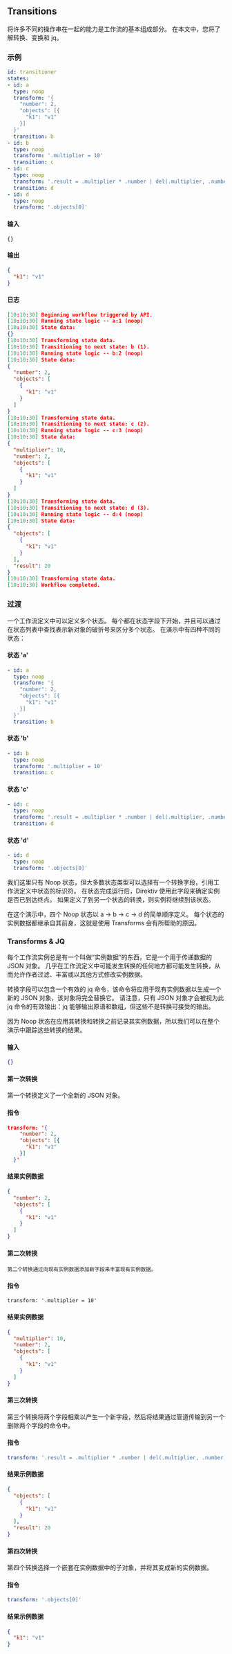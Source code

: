 ## Transitions

将许多不同的操作串在一起的能力是工作流的基本组成部分。 在本文中，您将了解转换、变换和 jq。

### 示例

```yml
id: transitioner
states:
- id: a
  type: noop
  transform: '{
    "number": 2,
    "objects": [{
      "k1": "v1"
    }]
  }'
  transition: b
- id: b
  type: noop
  transform: '.multiplier = 10'
  transition: c
- id: c
  type: noop
  transform: '.result = .multiplier * .number | del(.multiplier, .number)'
  transition: d
- id: d
  type: noop
  transform: '.objects[0]'
```

#### 输入

```
{}
```

#### 输出

```json
{
  "k1": "v1"
}
```

#### 日志
```json
[10:10:30] Beginning workflow triggered by API.
[10:10:30] Running state logic -- a:1 (noop)
[10:10:30] State data:
{}
[10:10:30] Transforming state data.
[10:10:30] Transitioning to next state: b (1).
[10:10:30] Running state logic -- b:2 (noop)
[10:10:30] State data:
{
  "number": 2,
  "objects": [
    {
      "k1": "v1"
    }
  ]
}
[10:10:30] Transforming state data.
[10:10:30] Transitioning to next state: c (2).
[10:10:30] Running state logic -- c:3 (noop)
[10:10:30] State data:
{
  "multiplier": 10,
  "number": 2,
  "objects": [
    {
      "k1": "v1"
    }
  ]
}
[10:10:30] Transforming state data.
[10:10:30] Transitioning to next state: d (3).
[10:10:30] Running state logic -- d:4 (noop)
[10:10:30] State data:
{
  "objects": [
    {
      "k1": "v1"
    }
  ],
  "result": 20
}
[10:10:30] Transforming state data.
[10:10:30] Workflow completed.
```

### 过渡

一个工作流定义中可以定义多个状态。 每个都在状态字段下开始，并且可以通过在状态列表中查找表示新对象的破折号来区分多个状态。 在演示中有四种不同的状态：

#### 状态 'a'

```yml
- id: a
  type: noop
  transform: '{
    "number": 2,
    "objects": [{
      "k1": "v1"
    }]
  }'
  transition: b
```

#### 状态 'b'

```yml
- id: b
  type: noop
  transform: '.multiplier = 10'
  transition: c
```

#### 状态 'c'
```yml
- id: c
  type: noop
  transform: '.result = .multiplier * .number | del(.multiplier, .number)'
  transition: d
```

#### 状态 'd'

```yml
- id: d
  type: noop
  transform: '.objects[0]'
```

我们这里只有 Noop 状态，但大多数状态类型可以选择有一个转换字段，引用工作流定义中状态的标识符。 在状态完成运行后，Direktiv 使用此字段来确定实例是否已到达终点。 如果定义了到另一个状态的转换，则实例将继续到该状态。

在这个演示中，四个 Noop 状态以 a → b → c → d 的简单顺序定义。 每个状态的实例数据都继承自其前身，这就是使用 Transforms 会有所帮助的原因。

### Transforms & JQ

每个工作流实例总是有一个叫做“实例数据”的东西，它是一个用于传递数据的 JSON 对象。 几乎在工作流定义中可能发生转换的任何地方都可能发生转换，从而允许作者过滤、丰富或以其他方式修改实例数据。

转换字段可以包含一个有效的 jq 命令，该命令将应用于现有实例数据以生成一个新的 JSON 对象，该对象将完全替换它。 请注意，只有 JSON 对象才会被视为此 jq 命令的有效输出：jq 能够输出原语和数组，但这些不是转换可接受的输出。

因为 Noop 状态在应用其转换和转换之前记录其实例数据，所以我们可以在整个演示中跟踪这些转换的结果。

#### 输入

```json
{}
```

#### 第一次转换

第一个转换定义了一个全新的 JSON 对象。

#### 指令

```json
transform: '{
    "number": 2,
    "objects": [{
      "k1": "v1"
    }]
  }'
```

#### 结果实例数据

```json
{
  "number": 2,
  "objects": [
    {
      "k1": "v1"
    }
  ]
}
```

#### 第二次转换

```
第二个转换通过向现有实例数据添加新字段来丰富现有实例数据。
```

#### 指令

```
transform: '.multiplier = 10'
```

#### 结果实例数据

```json
{
  "multiplier": 10,
  "number": 2,
  "objects": [
    {
      "k1": "v1"
    }
  ]
}
```

#### 第三次转换

第三个转换将两个字段相乘以产生一个新字段，然后将结果通过管道传输到另一个删除两个字段的命令中。

#### 指令

```yml
transform: '.result = .multiplier * .number | del(.multiplier, .number)'
```

#### 结果示例数据

```json
{
  "objects": [
    {
      "k1": "v1"
    }
  ],
  "result": 20
}
```

#### 第四次转换

第四个转换选择一个嵌套在实例数据中的子对象，并将其变成新的实例数据。

#### 指令
```yml
transform: '.objects[0]'
```

#### 结果示例数据

```json
{
  "k1": "v1"
}
```